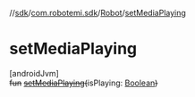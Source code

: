 //[sdk](../../../index.md)/[com.robotemi.sdk](../index.md)/[Robot](index.md)/[setMediaPlaying](set-media-playing.md)

# setMediaPlaying

[androidJvm]\
~~fun~~ [~~setMediaPlaying~~](set-media-playing.md)~~(~~isPlaying: [Boolean](https://kotlinlang.org/api/latest/jvm/stdlib/kotlin/-boolean/index.html)~~)~~
